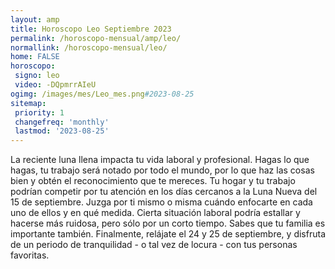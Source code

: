 ```yaml
---
layout: amp
title: Horoscopo Leo Septiembre 2023 
permalink: /horoscopo-mensual/amp/leo/
normallink: /horoscopo-mensual/leo/
home: FALSE
horoscopo:
 signo: leo
 video: -DQpmrrAIeU
ogimg: /images/mes/Leo_mes.png#2023-08-25
sitemap:
 priority: 1
 changefreq: 'monthly'
 lastmod: '2023-08-25'
---
```



La reciente luna llena impacta tu vida laboral y profesional. Hagas lo que hagas, tu trabajo será notado por todo el mundo, por lo que haz las cosas bien y obtén el reconocimiento que te mereces. Tu hogar y tu trabajo podrían competir por tu atención en los días cercanos a la Luna Nueva del 15 de septiembre. Juzga por ti mismo o misma cuándo enfocarte en cada uno de ellos y en qué medida. Cierta situación laboral podría estallar y hacerse más ruidosa, pero sólo por un corto tiempo. Sabes que tu familia es importante también. Finalmente, relájate el 24 y 25 de septiembre, y disfruta de un periodo de tranquilidad - o tal vez de locura - con tus personas favoritas.